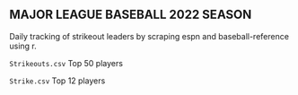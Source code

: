 ## MAJOR LEAGUE BASEBALL 2022 SEASON
Daily tracking of strikeout leaders by scraping espn and baseball-reference using r.

`Strikeouts.csv` Top 50 players

`Strike.csv` Top 12 players
